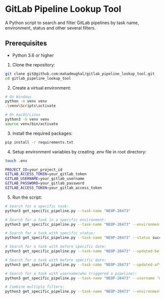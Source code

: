 # GitLab Pipeline Lookup Tool

A Python script to search and filter GitLab pipelines by task name, environment, status and other several filters.

## Prerequisites

- Python 3.6 or higher

1. Clone the repository:

```bash
git clone git@github.com:mahadmughal/gitlab_pipeline_lookup_tool.git
cd gitlab_pipeline_lookup_tool
```

2. Create a virtual environment:

```bash
# On Windows
python -m venv venv
.\venv\Scripts\activate

# On macOS/Linux
python3 -m venv venv
source venv/bin/activate
```

3. Install the required packages:

```bash
pip install -r requirements.txt
```

4. Setup environment variables by creating .env file in root directory:

```bash
touch .env
```

```bash
PROJECT_ID=your_project_id
GITLAB_ACCESS_TOKEN=your_gitlab_token
GITLAB_USERNAME=your_gitlab_username
GITLAB_PASSWORD=your_gitlab_password
GITLAB_ACCESS_TOKEN=your_gitlab_access_token
```

5. Run the script:

```bash
# Search for a specific task:
python3 get_specific_pipeline.py --task-name "NEOP-20473"

# Search for a task in a specific environment:
python3 get_specific_pipeline.py --task-name "NEOP-20473" --environment production

# Search for a task with specific status:
python3 get_specific_pipeline.py --task-name "NEOP-20473" --status success

# Search for a task with before specific date:
python3 get_specific_pipeline.py --task-name "NEOP-20473" --updated-before 2025-02-13

# Search for a task with before specific date:
python3 get_specific_pipeline.py --task-name "NEOP-20473" --updated-after 2025-02-13

# Search for a task with username(who triggered a pipeline):
python3 get_specific_pipeline.py --task-name "NEOP-20473" --username 'm.asif'

# Combine multiple filters:
python3 get_specific_pipeline.py --task-name "NEOP-20473" --environment uat --status failed --updated-before 2025-02-13 --updated-after 2025-02-13 --username 'm.asif'
```
